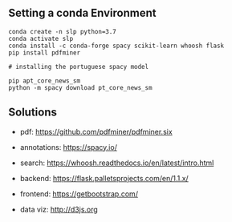 ## Setting a conda  Environment

```
conda create -n slp python=3.7
conda activate slp
conda install -c conda-forge spacy scikit-learn whoosh flask
pip install pdfminer

# installing the portuguese spacy model

pip apt_core_news_sm
python -m spacy download pt_core_news_sm
```

## Solutions

- pdf:
https://github.com/pdfminer/pdfminer.six

- annotations:
https://spacy.io/

- search:
https://whoosh.readthedocs.io/en/latest/intro.html

- backend:
https://flask.palletsprojects.com/en/1.1.x/

- frontend:
https://getbootstrap.com/

- data viz:
http://d3js.org

